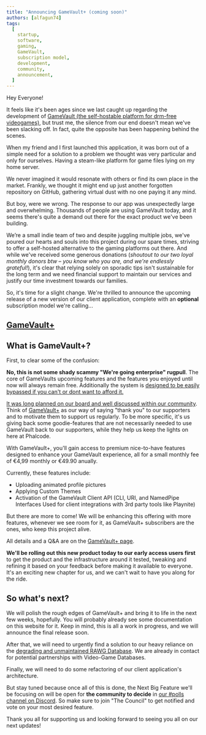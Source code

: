 ```yaml
---
title: "Announcing GameVault+ (coming soon)"
authors: [alfagun74]
tags:
  [
    startup,
    software,
    gaming,
    GameVault,
    subscription model,
    development,
    community,
    announcement,
  ]
---
```


Hey Everyone!

It feels like it's been ages since we last caught up regarding the development of [GameVault (the self-hostable platform for drm-free videogames)](https://gamevau.lt), but trust me, the silence from our end doesn't mean we've been slacking off. In fact,<!-- truncate --> quite the opposite has been happening behind the scenes.

When my friend and I first launched this application, it was born out of a simple need for a solution to a problem we thought was very particular and only for ourselves. Having a steam-like platform for game files lying on my home server.

We never imagined it would resonate with others or find its own place in the market. Frankly, we thought it might end up just another forgotten repository on GitHub, gathering virtual dust with no one paying it any mind.

But boy, were we wrong. The response to our app was unexpectedly large and overwhelming. Thousands of people are using GameVault today, and it seems there's quite a demand out there for the exact product we've been building.

We’re a small indie team of two and despite juggling multiple jobs, we've poured our hearts and souls into this project during our spare times, striving to offer a self-hosted alternative to the gaming platforms out there. And while we've received some generous donations (_shoutout to our two loyal monthly donors btw – you know who you are, and we're endlessly grateful!_), it's clear that relying solely on sporadic tips isn't sustainable for the long term and we need financial support to maintain our services and justify our time investment towards our families.

So, it's time for a slight change. We're thrilled to announce the upcoming release of a new version of our client application, complete with an **optional** subscription model we're calling...

## [GameVault+](https://gamevau.lt/docs/gamevault-plus/introduction)

## What is GameVault+?

First, to clear some of the confusion:

**No, this is not some shady scammy "We're going enterprise" rugpull**.
The core of GameVaults upcoming features and the features you enjoyed until now will always remain free. Additionally the system is [designed to be easily bypassed if you can't or dont want to afford it.](https://gamevau.lt/docs/gamevault-plus/introduction/#what-if-i-cant-afford-gamevault)

[It was long planned on our board and well discussed within our community](https://github.com/Phalcode/gamevault-app/issues/151). Think of [GameVault+](https://gamevau.lt/docs/gamevault-plus/introduction) as our way of saying "thank you" to our supporters and to motivate them to support us regularly. To be more specific, it's us giving back some goodie-features that are not necessarily needed to use GameVault back to our supporters, while they help us keep the lights on here at Phalcode.

With GameVault+, you'll gain access to premium nice-to-have features designed to enhance your GameVault experience, all for a small monthly fee of €4,99 monthly or €49.90 anually.

Currently, these features include:

- Uploading animated profile pictures
- Applying Custom Themes
- Activation of the GameVault Client API (CLI, URI, and NamedPipe Interfaces Used for client integrations with 3rd party tools like Playnite)

But there are more to come! We will be enhancing this offering with more features, whenever we see room for it, as GameVault+ subscribers are the ones, who keep this project alive.

All details and a Q&A are on the [GameVault+ page](https://gamevau.lt/docs/gamevault-plus/introduction).

**We'll be rolling out this new product today to our early access users first** to get the product and the infrastructure around it tested, tweaking and refining it based on your feedback before making it available to everyone. It's an exciting new chapter for us, and we can't wait to have you along for the ride.

## So what's next?

We will polish the rough edges of GameVault+ and bring it to life in the next few weeks, hopefully. You will probably already see some documentation on this website for it. Keep in mind, this is all a work in progress, and we will announce the final release soon.

After that, we will need to urgently find a solution to our heavy reliance on the [degrading and unmaintained RAWG Database](https://discord.com/channels/1100920639667306496/1134496308846137404/1217726870959820861). We are already in contact for potential partnerships with Video-Game Databases.

Finally, we will need to do some refactoring of our client application's architecture.

But stay tuned because once all of this is done, the Next Big Feature we'll be focusing on will be open for **the community to decide** in [our #polls channel on Discord](https://discord.gg/NEdNen2dSu). So make sure to join "The Council" to get notified and vote on your most desired feature.

Thank you all for supporting us and looking forward to seeing you all on our next updates!
